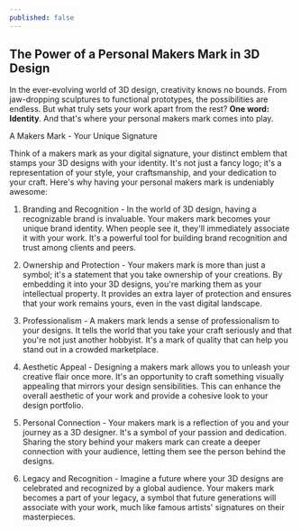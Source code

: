 ```yaml
---
published: false
---
```

## The Power of a Personal Makers Mark in 3D Design

In the ever-evolving world of 3D design, creativity knows no bounds. From jaw-dropping sculptures to functional prototypes, the possibilities are endless. But what truly sets your work apart from the rest? **One word: Identity**. And that's where your personal makers mark comes into play.

A Makers Mark - Your Unique Signature

Think of a makers mark as your digital signature, your distinct emblem that stamps your 3D designs with your identity. It's not just a fancy logo; it's a representation of your style, your craftsmanship, and your dedication to your craft. Here's why having your personal makers mark is undeniably awesome:

1. Branding and Recognition - In the world of 3D design, having a recognizable brand is invaluable. Your makers mark becomes your unique brand identity. When people see it, they'll immediately associate it with your work. It's a powerful tool for building brand recognition and trust among clients and peers.

2. Ownership and Protection - Your makers mark is more than just a symbol; it's a statement that you take ownership of your creations. By embedding it into your 3D designs, you're marking them as your intellectual property. It provides an extra layer of protection and ensures that your work remains yours, even in the vast digital landscape.

3. Professionalism - A makers mark lends a sense of professionalism to your designs. It tells the world that you take your craft seriously and that you're not just another hobbyist. It's a mark of quality that can help you stand out in a crowded marketplace.

4. Aesthetic Appeal - Designing a makers mark allows you to unleash your creative flair once more. It's an opportunity to craft something visually appealing that mirrors your design sensibilities. This can enhance the overall aesthetic of your work and provide a cohesive look to your design portfolio.

5. Personal Connection - Your makers mark is a reflection of you and your journey as a 3D designer. It's a symbol of your passion and dedication. Sharing the story behind your makers mark can create a deeper connection with your audience, letting them see the person behind the designs.

6. Legacy and Recognition - Imagine a future where your 3D designs are celebrated and recognized by a global audience. Your makers mark becomes a part of your legacy, a symbol that future generations will associate with your work, much like famous artists' signatures on their masterpieces.